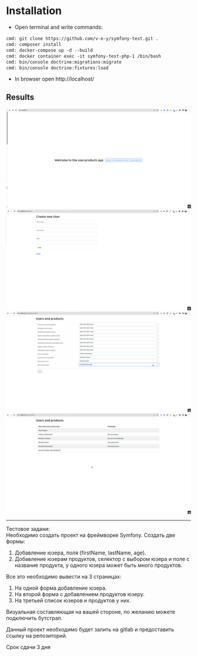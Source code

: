 # Installation
- Open terminal and write commands:
```
cmd: git clone https://github.com/v-e-y/symfony-test.git .
cmd: composer install
cmd: docker-compose up -d --build
cmd: docker container exec -it symfony-test-php-1 /bin/bash
cmd: bin/console doctrine:migrations:migrate
cmd: bin/console doctrine:fixtures:load
```
- In browser open http://localhost/

## Results

![Home page](/results/homepage.png "Home page")
![Home page](/results/addUser.png "Add user page")
![Home page](/results/addUserToProducts.png "Add User to Products")
![Home page](/results/listOfUsersAndHisProducts.png "list of Users and his Products")

---  
Тестовое задани:  
Необходимо создать проект на фреймворке Symfony.
Создать две формы:
1. Добавление юзера, поля (firstName, lastName, age).
2. Добавление юзерам продуктов, селектор с выбором юзера и поле с название продукта, у одного юзера может быть много продуктов.

Все это необходимо вывести на 3 страницах:
1. На одной форма добавление юзера.
2. На второй форма с добавлением продуктов юзеру.
3. На третьей список юзеров и продуктов у них.

Визуальная составляющая на вашей стороне, по желанию можете подключить бутстрап.

Данный проект необходимо будет залить на gitlab и предоставить ссылку на репозиторий.

Срок сдачи 3 дня